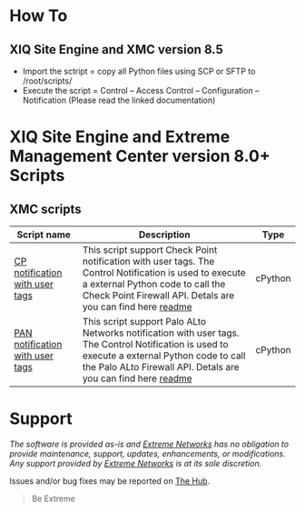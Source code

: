 # How To
## XIQ Site Engine and XMC version 8.5
* Import the sctript = copy all Python files using SCP or SFTP to /root/scripts/ 
* Execute the script = Control – Access Control – Configuration – Notification (Please read the linked documentation)

# XIQ Site Engine and Extreme Management Center version 8.0+ Scripts
## XMC scripts
| Script name   | Description   | Type   |
| ------------- | ------------- |:------:|
|[CP notification with user tags](files/CP_Notification.zip)| This script support Check Point notification with user tags. The Control Notification is used to execute a external Python code to call the Check Point Firewall API. Detals are you can find here [readme](files/CP_notification.md) |cPython|
|[PAN notification with user tags](files/PAN_Notification.zip)| This script support Palo ALto Networks notification with user tags. The Control Notification is used to execute a external Python code to call the Palo ALto Firewall API. Detals are you can find here [readme](files/PAN_notification.md) |cPython|

# Support
_The software is provided as-is and [Extreme Networks](http://www.extremenetworks.com/) has no obligation to provide maintenance, support, updates, enhancements, or modifications. Any support provided by [Extreme Networks](http://www.extremenetworks.com/) is at its sole discretion._

Issues and/or bug fixes may be reported on [The Hub](https://community.extremenetworks.com/).
>Be Extreme
